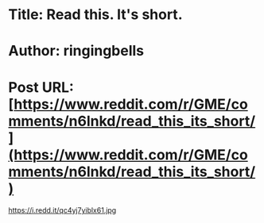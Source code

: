 # Title: Read this. It's short.
# Author: ringingbells
# Post URL: [https://www.reddit.com/r/GME/comments/n6lnkd/read_this_its_short/](https://www.reddit.com/r/GME/comments/n6lnkd/read_this_its_short/)


https://i.redd.it/qc4yj7yiblx61.jpg